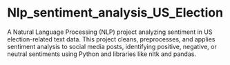 # Nlp_sentiment_analysis_US_Election
 A Natural Language Processing (NLP) project analyzing sentiment in US election-related text data. This project cleans, preprocesses, and applies sentiment analysis to social media posts, identifying positive, negative, or neutral sentiments using Python and libraries like nltk and pandas.
